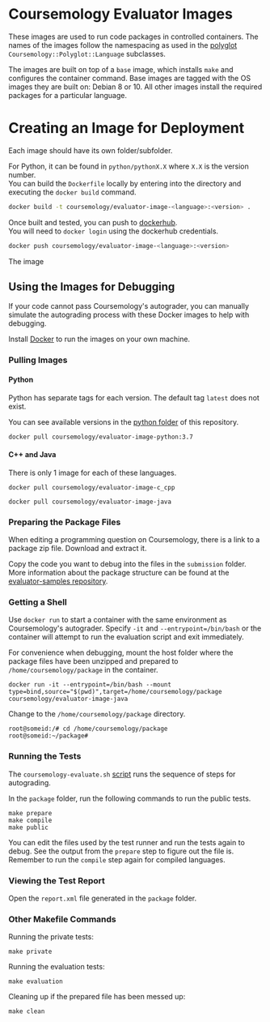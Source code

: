 # Coursemology Evaluator Images

These images are used to run code packages in controlled containers. The names of the images follow
the namespacing as used in the [polyglot](https://github.com/Coursemology/polyglot)
`Coursemology::Polyglot::Language` subclasses.

The images are built on top of a `base` image, which installs `make` and configures the container
command. Base images are tagged with the OS images they are built on: Debian 8 or 10. All other images install the required packages for a particular language.

# Creating an Image for Deployment

Each image should have its own folder/subfolder.

For Python, it can be found in `python/pythonX.X` where `X.X` is the version number.  
You can build the `Dockerfile` locally by entering into the directory and executing the `docker build` command.

```sh
docker build -t coursemology/evaluator-image-<language>:<version> .
```

Once built and tested, you can push to [dockerhub](https://hub.docker.com/u/coursemology).  
You will need to `docker login` using the dockerhub credentials.

```sh
docker push coursemology/evaluator-image-<language>:<version>
```

The image 

## Using the Images for Debugging

If your code cannot pass Coursemology's autograder, you can manually simulate the autograding process with these Docker images to help with debugging.

Install [Docker](https://docs.docker.com/install/) to run the images on your own machine.

### Pulling Images

#### Python

Python has separate tags for each version. The default tag `latest` does not exist.

You can see available versions in the [python folder](https://github.com/Coursemology/evaluator-images/tree/master/python) of this repository.

```
docker pull coursemology/evaluator-image-python:3.7
```

#### C++ and Java

There is only 1 image for each of these languages.

```
docker pull coursemology/evaluator-image-c_cpp
```

```
docker pull coursemology/evaluator-image-java
```

### Preparing the Package Files

When editing a programming question on Coursemology, there is a link to a package zip file.
Download and extract it.

Copy the code you want to debug into the files in the `submission` folder.
More information about the package structure can be found at the [evaluator-samples repository](https://github.com/coursemology/evaluator-samples).

### Getting a Shell

Use `docker run` to start a container with the same environment as Coursemology's autograder.
Specify `-it` and `--entrypoint=/bin/bash` or the container will attempt to run the evaluation script
and exit immediately.

For convenience when debugging, mount the host folder where the package files have been unzipped and prepared to `/home/coursemology/package` in the container.

```
docker run -it --entrypoint=/bin/bash --mount type=bind,source="$(pwd)",target=/home/coursemology/package coursemology/evaluator-image-java
```

Change to the `/home/coursemology/package` directory.

```
root@someid:/# cd /home/coursemology/package
root@someid:~/package#
```

### Running the Tests

The `coursemology-evaluate.sh` [script](https://github.com/Coursemology/evaluator-images/blob/master/base/usr/local/bin/coursemology-evaluate.sh) runs the sequence of steps for autograding.

In the `package` folder, run the following commands to run the public tests.

```
make prepare
make compile
make public
```

You can edit the files used by the test runner and run the tests again to debug.
See the output from the `prepare` step to figure out the file is.
Remember to run the `compile` step again for compiled languages.

### Viewing the Test Report

Open the `report.xml` file generated in the `package` folder.

### Other Makefile Commands

Running the private tests:

```
make private
```

Running the evaluation tests:

```
make evaluation
```

Cleaning up if the prepared file has been messed up:

```
make clean
```

